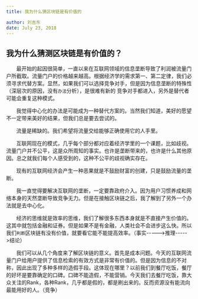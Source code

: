```yaml
---
title: 我为什么猜区块链是有价值的

author: 刘吉东
date: July 23, 2018
---
```


## 我为什么猜测区块链是有价值的？
&#160; &#160; &#160; &#160;最开始的起因很简单，一直以来在互联网领域的信息垄断导致了利润被流量门户所截取。流量门户的价格越来越高。根据经济学的需求第一、第二定律，我们必须寻求代替方案。显然，如果我们可以选择竞争对手，但是因为信息垄断的特殊性（深层次的原因，没有`办法`分析），是很难有新的
竞争对手都进入，另外是替代者可能会重复这种模式。  

&#160; &#160; &#160; &#160;我觉得中心化的办法是可能成为一种替代方案的。当然我们知道，美好的愿望不一定带来美好的结果，但我们总是要去尝试的。  

&#160; &#160; &#160; &#160;流量是稀缺的。我们希望将流量交给能够正确使用它的人手里。  

&#160; &#160; &#160; &#160;互联网现在的模式，几乎每个部分都对应着经济学里的一个课题，比如歧视。流量门户并不公平，这是众所周知的事实。也许是垄断带来的，也许是什么其他原因。总之就我们每个人感受到的，这种不公平的歧视确实存在。  

&#160; &#160; &#160; &#160;现有的互联网经济会产生一种恶果就是不鼓励财富的创建，只是鼓励流量的垄断。  

&#160; &#160; &#160; &#160;我一直觉得要解决互联网的垄断，一定要靠政府介入。因为用户习惯养成和网络本身的天然垄断导致竞争无力。但是在接触区块链之后，我了解到了另外一个办法就是去中心化。  

&#160; &#160; &#160; &#160;经济的思维就是效率的思维，我们了解很多东西本身就是不直接产生价值的。这其中就包括金融和证券。但是如果不是有金融，人类社会不会进步这么快。所以我们`判断`区块链有没有价值，就要看它能不能提高效率。（事实----->推理----->结论）  

&#160; &#160; &#160; &#160;我们可以从几个角度来了解区块链的意义。首先是成本问题。今天的互联网流量门户给用户提供了信息检索的有效方式是非常有价值的。但是因为信息的不对称，因此出现了多种多样的造假手段。这体现在哪里？以前我们到餐厅吃饭，餐厅的好坏是要靠确定的口碑。口碑不能造假，不能营销。今天我们去餐厅吃饭，靠大众关注的Rank，各种Rank，几乎都是假的，都是刷出来的。反而资源没有能流向最能用好的人。（竞争）
      
 
